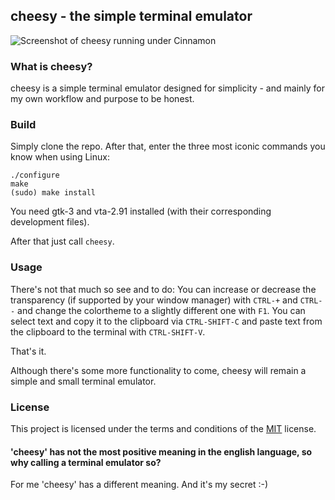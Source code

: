 ## cheesy - the simple terminal emulator

![Screenshot of cheesy running under Cinnamon](https://gentlemanbytes.com/cheesy-screenshot.png)

### What is cheesy?
cheesy is a simple terminal emulator designed for simplicity - and mainly for my own
workflow and purpose to be honest.

### Build
Simply clone the repo. After that, enter the three most iconic commands you know when
using Linux:

    ./configure
    make
    (sudo) make install

You need gtk-3 and vta-2.91 installed (with their corresponding development files).

After that just call `cheesy`.

### Usage
There's not that much so see and to do: You can increase or decrease the transparency
(if supported by your window manager) with `CTRL-+` and `CTRL--` and change the colortheme
to a slightly different one with `F1`. You can select text and copy it to the clipboard via
`CTRL-SHIFT-C` and paste text from the clipboard to the terminal with `CTRL-SHIFT-V`.

That's it.

Although there's some more functionality to come, cheesy will remain a simple and small
terminal emulator.

### License
This project is licensed under the terms and conditions of the [MIT](https://opensource.org/licenses/MIT) license.

#### 'cheesy' has not the most positive meaning in the english language, so why calling a terminal emulator so?
For me 'cheesy' has a different meaning. And it's my secret :-)

